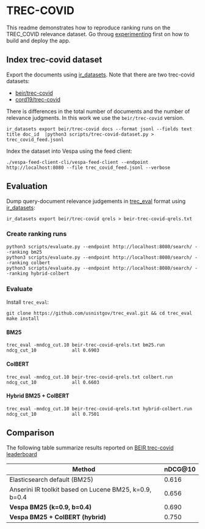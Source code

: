 # TREC-COVID 

This readme demonstrates how to reproduce ranking runs on the TREC_COVID relevance dataset.  Go throug
[experimenting](experiment-yourself.md) first on how to build and deploy the app. 


## Index trec-covid dataset

Export the documents using [ir_datasets](https://ir-datasets.com/). Note that there are two trec-covid datasets:

- [beir/trec-covid](https://ir-datasets.com/beir.html#beir/trec-covid) 
- [cord19/trec-covid](https://ir-datasets.com/cord19.html#cord19/trec-covid)

There is differences in the total number of documents and the number of relevance judgments. In this work we use
the `beir/trec-covid` version. 

```
ir_datasets export beir/trec-covid docs --format jsonl --fields text title doc_id  |python3 scripts/trec-covid-dataset.py > trec_covid_feed.jsonl
```

Index the dataset into Vespa using the feed client:

```
./vespa-feed-client-cli/vespa-feed-client --endpoint http://localhost:8080 --file trec_covid_feed.jsonl --verbose
```

## Evaluation 

Dump query-document relevance judgements in [trec_eval](https://github.com/usnistgov/trec_eval) format using [ir_datasets](https://ir-datasets.com/trec_eval.html):

```
ir_datasets export beir/trec-covid qrels > beir-trec-covid-qrels.txt
```

### Create ranking runs 

```
python3 scripts/evaluate.py --endpoint http://localhost:8080/search/ --ranking bm25                    
python3 scripts/evaluate.py --endpoint http://localhost:8080/search/ --ranking colbert
python3 scripts/evaluate.py --endpoint http://localhost:8080/search/ --ranking hybrid-colbert
```

### Evaluate 
Install `trec_eval`:

```
git clone https://github.com/usnistgov/trec_eval.git && cd trec_eval
make install
```

#### BM25 
```
trec_eval -mndcg_cut.10 beir-trec-covid-qrels.txt bm25.run                         
ndcg_cut_10           	all	0.6903
```

#### ColBERT
```
trec_eval -mndcg_cut.10 beir-trec-covid-qrels.txt colbert.run                         
ndcg_cut_10           	all	0.6603
```

#### Hybrid BM25 + ColBERT
```
trec_eval -mndcg_cut.10 beir-trec-covid-qrels.txt hybrid-colbert.run                         
ndcg_cut_10           	all	0.7501
```


## Comparison 

The following table summarize results reported on 
[BEIR trec-covid leaderboard](https://docs.google.com/spreadsheets/d/1L8aACyPaXrL8iEelJLGqlMqXKPX2oSP_R10pZoy77Ns/edit#gid=867044147)

| **Method**                                             | **nDCG@10** |
|--------------------------------------------------------|-------------|
| Elasticsearch default (BM25)                           | 0.616       |
| Anserini IR toolkit based on Lucene BM25, k=0.9, b=0.4 | 0.656       |
| **Vespa BM25 (k=0.9, b=0.4)**                          | 0.690       |
| **Vespa BM25 + ColBERT (hybrid)**                      | 0.750       |
